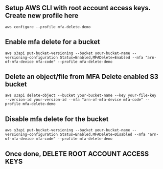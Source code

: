 ## Setup AWS CLI with root account access keys. Create new profile here
```shell
aws configure --profile mfa-delete-demo
```

## Enable mfa delete for a bucket
```shell
aws s3api put-bucket-versioning --bucket your-bucket-name --versioning-configuration Status=Enabled,MFADelete=Enabled --mfa "arn-of-mfa-device mfa-code" --profile mfa-delete-demo
```
## Delete an object/file from MFA Delete enabled S3 bucket
```shell
aws s3api delete-object --bucket your-bucket-name --key your-file-key --version-id your-version-id --mfa "arn-of-mfa-device mfa-code" --profile mfa-delete-demo
```

## Disable mfa delete for the bucket
```shell
aws s3api put-bucket-versioning --bucket your-bucket-name --versioning-configuration Status=Enabled,MFADelete=Disabled --mfa "arn-of-mfa-device mfa-code" --profile mfa-delete-demo
```

## Once done, DELETE ROOT ACCOUNT ACCESS KEYS